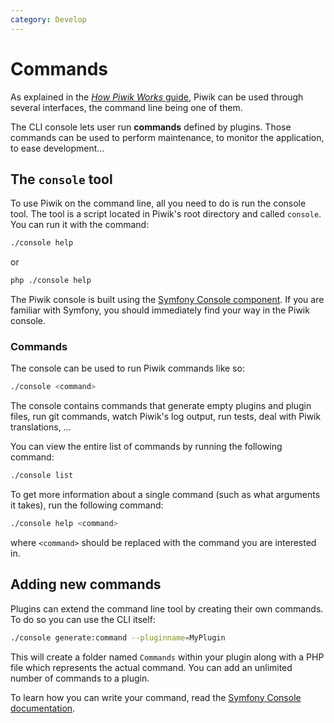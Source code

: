 ```yaml
---
category: Develop
---
```

# Commands

As explained in the [*How Piwik Works* guide](http://developer.piwik.org/guides/how-piwik-works#interfaces), Piwik can be used through several interfaces, the command line being one of them.

The CLI console lets user run **commands** defined by plugins. Those commands can be used to perform maintenance, to monitor the application, to ease development…

## The `console` tool

To use Piwik on the command line, all you need to do is run the console tool. The tool is a script located in Piwik's root directory and called `console`. You can run it with the command:

```bash
./console help
```

or

```bash
php ./console help
```

The Piwik console is built using the [Symfony Console component](http://symfony.com/doc/current/components/console/introduction.html). If you are familiar with Symfony, you should immediately find your way in the Piwik console.

### Commands

The console can be used to run Piwik commands like so:

```bash
./console <command>
```

The console contains commands that generate empty plugins and plugin files, run git commands, watch Piwik's log output, run tests, deal with Piwik translations, …

You can view the entire list of commands by running the following command:

```bash
./console list
```

To get more information about a single command (such as what arguments it takes), run the following command:

```bash
./console help <command>
```

where `<command>` should be replaced with the command you are interested in.

## Adding new commands

Plugins can extend the command line tool by creating their own commands. To do so you can use the CLI itself: 

```bash
./console generate:command --pluginname=MyPlugin
```

This will create a folder named `Commands` within your plugin along with a PHP file which represents the actual command. You can add an unlimited number of commands to a plugin.

To learn how you can write your command, read the [Symfony Console documentation](http://symfony.com/doc/current/components/console/index.html).
